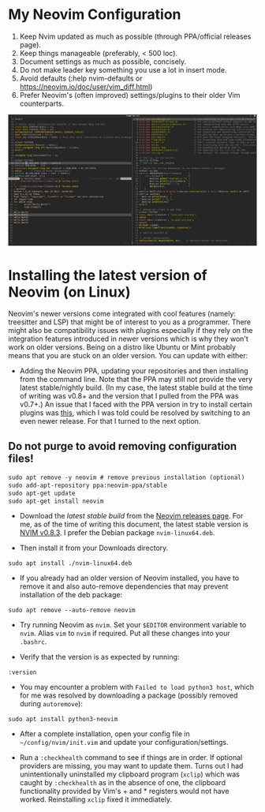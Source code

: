 # My Neovim Configuration

1. Keep Nvim updated as much as possible (through PPA/official releases page).
1. Keep things manageable (preferably, < 500 loc).
1. Document settings as much as possible, concisely.
1. Do not make leader key something you use a lot in insert mode.
1. Avoid defaults (:help nvim-defaults or https://neovim.io/doc/user/vim_diff.html)
1. Prefer Neovim's (often improved) settings/plugins to their older Vim counterparts.

![Screenshot of Neovim with vertically split windows and a terminal](screenshot.png)

# Installing the latest version of Neovim (on Linux)

Neovim's newer versions come integrated with cool features (namely: treesitter
and LSP) that might be of interest to you as a programmer. There might also be
compatibility issues with plugins especially if they rely on the integration
features introduced in newer versions which is why they won't work on older
versions. Being on a distro like Ubuntu or Mint probably means that you are
stuck on an older version. You can update with either:

* Adding the Neovim PPA, updating your repositories and then installing from
  the command line. Note that the PPA may still not provide the very latest
  stable/nightly build. (In my case, the latest stable build at the time of
  writing was v0.8+ and the version that I pulled from the PPA was v0.7+.) An
  issue that I faced with the PPA version in try to install certain plugins was
  [this](https://github.com/shaunsingh/nord.nvim/issues/113), which I was told
  could be resolved by switching to an even newer release. For that I turned to
  the next option.

## Do not purge to avoid removing configuration files!

```
sudo apt remove -y neovim # remove previous installation (optional)
sudo add-apt-repository ppa:neovim-ppa/stable
sudo apt-get update
sudo apt-get install neovim
```

* Download the *latest* *stable build* from the 
   [Neovim releases page](https://github.com/neovim/neovim/releases). 
   For me, as of the time of writing this document, the latest stable version is 
   [NVIM v0.8.3](https://github.com/neovim/neovim/releases/tag/stable). I prefer the
   Debian package `nvim-linux64.deb`.


* Then install it from your Downloads directory.

```
sudo apt install ./nvim-linux64.deb
```

* If you already had an older version of Neovim installed, you have to remove
  it and also auto-remove dependencies that may prevent installation of the deb
  package:

```
sudo apt remove --auto-remove neovim
```

* Try running Neovim as `nvim`. Set your `$EDITOR` environment variable to
  `nvim`. Alias `vim` to `nvim` if required. Put all these changes into your
  `.bashrc`.

* Verify that the version is as expected by running:

```
:version
```

* You may encounter a problem with `Failed to load python3 host`, which for me
  was resolved by downloading a package (possibly removed during `autoremove`):

```
sudo apt install python3-neovim
```

* After a complete installation, open your config file in
  `~/config/nvim/init.vim` and update your configuration/settings.

* Run a `:checkhealth` command to see if things are in order. If optional
  providers are missing, you may want to update them. Turns out I had
  unintentionally uninstalled my clipboard program (`xclip`) which was caught
  by `:checkhealth` as in the absence of one, the clipboard functionality
  provided by Vim's + and * registers would not have worked. Reinstalling
  `xclip` fixed it immediately.
